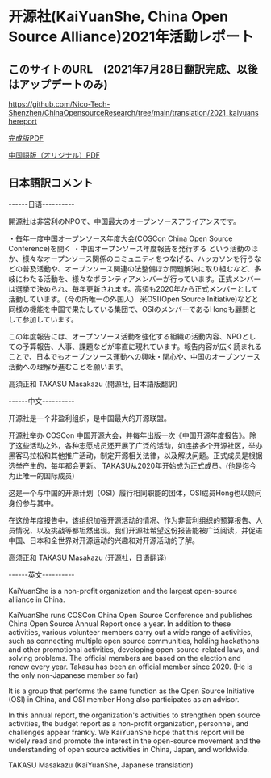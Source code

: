 # 开源社(KaiYuanShe, China Open Source Alliance)2021年活動レポート

## このサイトのURL　(2021年7月28日翻訳完成、以後はアップデートのみ)

https://github.com/Nico-Tech-Shenzhen/ChinaOpensourceResearch/tree/main/translation/2021_kaiyuanshereport

[完成版PDF](https://github.com/Nico-Tech-Shenzhen/ChinaOpensourceResearch/blob/main/translation/2021_kaiyuanshereport/2021%20%E5%BC%80%E6%BA%90%E7%A4%BE%E5%B9%B4%E5%BA%A6%E6%8A%A5%E5%91%8AJP.pdf)

[中国語版（オリジナル）PDF](https://github.com/Nico-Tech-Shenzhen/ChinaOpensourceResearch/blob/main/translation/2021_kaiyuanshereport/2021%20%E5%BC%80%E6%BA%90%E7%A4%BE%E5%B9%B4%E5%BA%A6%E6%8A%A5%E5%91%8A.pdf)


## 日本語訳コメント

------日语----------

開源社は非営利のNPOで、中国最大のオープンソースアライアンスです。

・毎年一度中国オープンソース年度大会(COSCon China Open Source Conference)を開く
・中国オープンソース年度報告を発行する
という活動のほか、様々なオープンソース関係のコミュニティをつなげる、ハッカソンを行うなどの普及活動や、オープンソース関連の法整備ほか問題解決に取り組むなど、多岐にわたる活動を、様々なボランティアメンバーが行っています。正式メンバーは選挙で決められ、毎年更新されます。高須も2020年から正式メンバーとして活動しています。（今の所唯一の外国人）
米OSI(Open Source Initiative)などと同様の機能を中国で果たしている集団で、OSIのメンバーであるHongも顧問として参加しています。

この年度報告には、オープンソース活動を強化する組織の活動内容、NPOとしての予算報告、人事、課題などが率直に現れています。報告内容が広く読まれることで、日本でもオープンソース運動への興味・関心や、中国のオープンソース活動への理解が進むことを願います。

高須正和 TAKASU Masakazu (開源社, 日本語版翻訳)

------中文----------

开源社是一个非盈利组织，是中国最大的开源联盟。

开源社举办 COSCon 中国开源大会，并每年出版一次《中国开源年度报告》。除了这些活动之外，各种志愿成员还开展了广泛的活动，如连接多个开源社区，举办黑客马拉松和其他推广活动，制定开源相关法律，以及解决问题。正式成员是根据选举产生的，每年都会更新。
TAKASU从2020年开始成为正式成员。(他是迄今为止唯一的国际成员)

这是一个与中国的开源计划（OSI）履行相同职能的团体，OSI成员Hong也以顾问身份参与其中。

在这份年度报告中，该组织加强开源活动的情况、作为非营利组织的预算报告、人员情况、以及挑战等都坦然出现。我们开源社希望这份报告能被广泛阅读，并促进中国、日本和全世界对开源运动的兴趣和对开源活动的了解。

高须正和 TAKASU Masakazu (开源社，日语翻译)

------英文----------

KaiYuanShe is a non-profit organization and the largest open-source alliance in China.

KaiYuanShe runs COSCon China Open Source Conference and publishes China Open Source Annual Report once a year. In addition to these activities, various volunteer members carry out a wide range of activities, such as connecting multiple open source communities, holding hackathons and other promotional activities, developing open-source-related laws, and solving problems. The official members are based on the election and renew every year. 
Takasu has been an official member since 2020. (He is the only non-Japanese member so far)

It is a group that performs the same function as the Open Source Initiative (OSI) in China, and OSI member Hong also participates as an advisor.

In this annual report, the organization's activities to strengthen open source activities, the budget report as a non-profit organization, personnel, and challenges appear frankly. We KaiYuanShe hope that this report will be widely read and promote the interest in the open-source movement and the understanding of open source activities in China, Japan, and worldwide.

TAKASU Masakazu (KaiYuanShe, Japanese translation)
